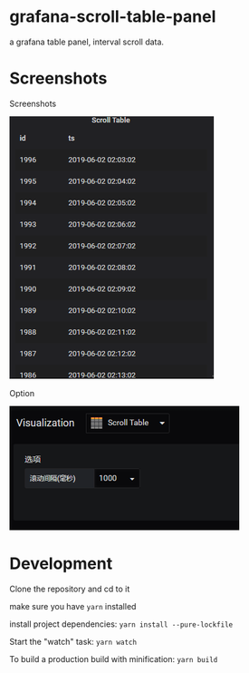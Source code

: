 # grafana-scroll-table-panel

a grafana table panel, interval scroll data.

# Screenshots

Screenshots

![Screenshots](https://github.com/gtlions/grafana-scroll-table-panel/blob/master/src/img/scrolltable.gif "Screenshots")

Option

![Option](https://github.com/gtlions/grafana-scroll-table-panel/blob/master/src/img/option.png "Option")

# Development

Clone the repository and cd to it

make sure you have ```yarn``` installed

install project dependencies: ```yarn install --pure-lockfile```

Start the "watch" task: ```yarn watch```

To build a production build with minification: ```yarn build```
